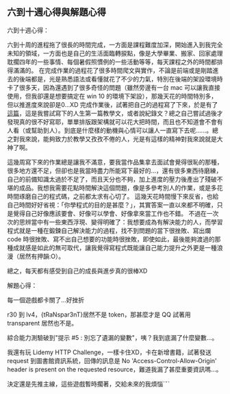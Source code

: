 ## 六到十週心得與解題心得

六到十週心得：

六到十周的進程拖了很長的時間完成，一方面是課程難度加深，開始進入到我完全未知的領域，一方面也是自己的生活面臨轉捩點，像是大學畢業、搬家、回家處理耽擱四年的一些事情、每個暑假照慣例的一些活動等等，每天課程之外的時間都排得滿滿的。
在完成作業的過程花了很多時間爬文與實作，不論是前端或是剛踏進去的後端都是，光是熟悉語法或看懂就花了不少的力氣，特別在後端的架設環境時卡了很多天，因為還遇到了很多奇怪的問題（雖然旁邊有一台 mac 可以讓我直接使用，但我卻還是想要搞定在 win 10 的環境下架設），那幾天花的時間特別多，但以推進度來說卻是0...XD
完成作業後，試著把自己的過程寫了下來，於是有了[這篇](https://hackmd.io/@Whf4qkiyTPyC06ZmeXVFeg/Sy4EBVVbS)，這是我嘗試寫下的人生第一篇教學文，或者說紀錄文？總之自己嘗試過後才發現真的很不好寫耶，單單排版跟架構就可以花大把時間，而且也不知道會不會有人看（或幫助到人）。到底是什麼樣的動機與心情可以讓人一直寫下去呢......。總之對我來說，能夠致力於教學又孜孜不倦的人，光是有這樣的精神對我來說就是大神了啊。

這幾周寫下來的作業總是讓我不滿意，要我當作品集拿去面試會覺得很恥的那種，很多地方還不足，但卻也是我當時盡力所能寫下最好的...，還有很多東西待磨練，自己的前備知識太過於不足了，而且天分也不夠，加上進度的壓力後產出了殘破不堪的成品。我想我需要花點時間解決這個問題，像是多參考別人的作業，或是多花時間琢磨自己的程式碼，之前都太求有心切了。
這幾天花時間慢下來反省，也給自己時間好好省視：「你學程式的目的是甚麼？」，其實答案一直以來都不明確，只是覺得自己好像應該要會、好像可以學會、好像拿來當工作也不錯。
不過在一次次的思辨當中有一些東西浮現、變得明確了：我想要成為有解決能力的人，而學習程式就是一種在鍛鍊自己解決能力的過程，找不到問題的當下很挫敗、寫出爛 code 時很挫敗、寫不出自己想要的功能時很挫敗，即使如此，最後能夠渡過的那種成就感是如此的無可取代，讓我覺得寫程式既能讓自己能力提升之外更是一種浪漫（居然有押韻:O）。

總之，每天都有感受到自己的成長與進步真的很棒XD 

解題心得：

每一個遊戲都卡關了...好挫折

r30 到 lv4，{tRaNspar3nT}居然不是 token，那甚麼才是 QQ 試著用 transparent 居然也不是。

綜合能力測驗破到"提示 #5 : 別忘了遺漏的變數"，咦？我到底漏了什麼變數...。

我還有玩 Lidemy HTTP Challenge，一樣卡住XD，卡在新增書籍，試著發送 request 到圖書館資訊系統，回傳的訊息是 No 'Access-Control-Allow-Origin' header is present on the requested resource，難道我漏了甚麼重要資訊嗎...。

決定還是先推主線，這些遊戲暫時擱著，交給未來的我煩惱ˊˇˋ
